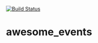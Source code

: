 [![Build Status](https://travis-ci.org/maangie/awesome_events.svg?branch=master)](https://travis-ci.org/maangie/awesome_events)
# awesome_events
